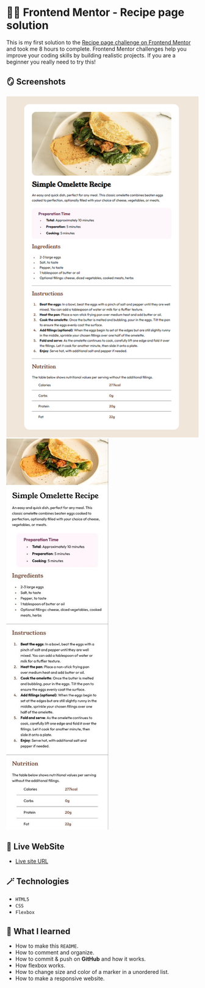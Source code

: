 # 😶‍🌫️ Frontend Mentor - Recipe page solution

This is my first solution to the [Recipe page challenge on Frontend Mentor](https://www.frontendmentor.io/challenges/recipe-page-KiTsR8QQKm) and took me 8 hours to complete. Frontend Mentor challenges help you improve your coding skills by building realistic projects. If you are a beginner you really need to try this!

## 🪞 Screenshots

![](design/solution-desktop-design.png)
![](design/solution-mobile-design.jpg)

## 🎥 Live WebSite

- [Live site URL](https://alexandru-ghergu.github.io/recipe-page-main/)

## 🪄 Technologies

- `HTML5`
- `CSS`
- `Flexbox`

## 🎢 What I learned

- How to make this `README`.
- How to comment and organize.
- How to commit & push on **GitHub** and how it works.
- How flexbox works.
- How to change size and color of a marker in a unordered list.
- How to make a responsive website.
